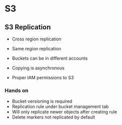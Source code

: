 # S3



## S3 Replication



- Cross region replication

- Same region replication 

- Buckets can be in different accounts 

- Copying is asynchronous

- Proper IAM permissions to S3

  

### Hands on

- Bucket versioning is required
- Replication rule under bucket management tab 
- Will only replicate newer objects after creating rule 
- Delete markers not replicated by default 

